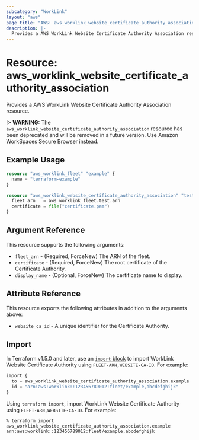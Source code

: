 ```yaml
---
subcategory: "WorkLink"
layout: "aws"
page_title: "AWS: aws_worklink_website_certificate_authority_association"
description: |-
  Provides a AWS WorkLink Website Certificate Authority Association resource.
---
```


# Resource: aws_worklink_website_certificate_authority_association

Provides a AWS WorkLink Website Certificate Authority Association resource.

!> **WARNING:** The `aws_worklink_website_certificate_authority_association` resource has been deprecated and will be removed in a future version. Use Amazon WorkSpaces Secure Browser instead.

## Example Usage

```terraform
resource "aws_worklink_fleet" "example" {
  name = "terraform-example"
}

resource "aws_worklink_website_certificate_authority_association" "test" {
  fleet_arn   = aws_worklink_fleet.test.arn
  certificate = file("certificate.pem")
}
```

## Argument Reference

This resource supports the following arguments:

* `fleet_arn` - (Required, ForceNew) The ARN of the fleet.
* `certificate` - (Required, ForceNew) The root certificate of the Certificate Authority.
* `display_name` - (Optional, ForceNew) The certificate name to display.

## Attribute Reference

This resource exports the following attributes in addition to the arguments above:

* `website_ca_id` - A unique identifier for the Certificate Authority.

## Import

In Terraform v1.5.0 and later, use an [`import` block](https://developer.hashicorp.com/terraform/language/import) to import WorkLink Website Certificate Authority using `FLEET-ARN,WEBSITE-CA-ID`. For example:

```terraform
import {
  to = aws_worklink_website_certificate_authority_association.example
  id = "arn:aws:worklink::123456789012:fleet/example,abcdefghijk"
}
```

Using `terraform import`, import WorkLink Website Certificate Authority using `FLEET-ARN,WEBSITE-CA-ID`. For example:

```console
% terraform import aws_worklink_website_certificate_authority_association.example arn:aws:worklink::123456789012:fleet/example,abcdefghijk
```
